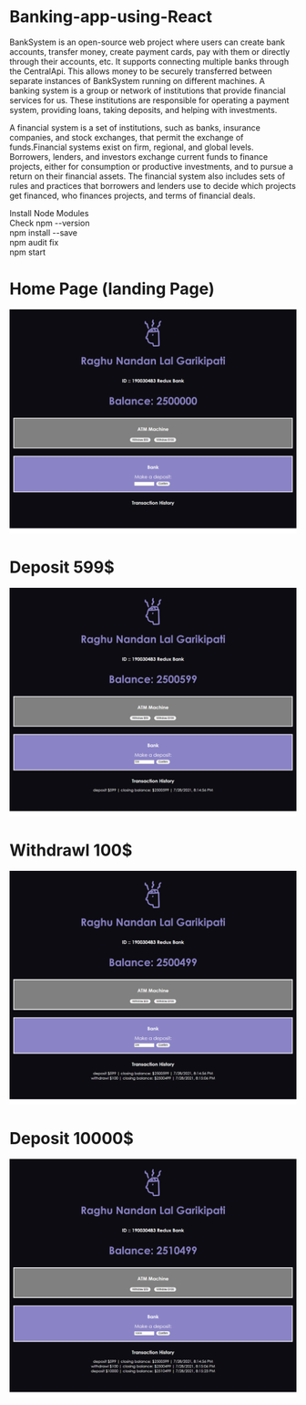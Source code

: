 # Banking-app-using-React <br>
BankSystem is an open-source web project where users can create bank accounts, transfer money, create payment cards, pay with them or directly through their accounts, etc. It supports connecting multiple banks through the CentralApi. This allows money to be securely transferred between separate instances of BankSystem running on different machines. A banking system is a group or network of institutions that provide financial services for us. These institutions are responsible for operating a payment system, providing loans, taking deposits, and helping with investments.

A financial system is a set of institutions, such as banks, insurance companies, and stock exchanges, that permit the exchange of funds.Financial systems exist on firm, regional, and global levels. Borrowers, lenders, and investors exchange current funds to finance projects, either for consumption or productive investments, and to pursue a return on their financial assets. The financial system also includes sets of rules and practices that borrowers and lenders use to decide which projects get financed, who finances projects, and terms of financial deals.
<br>

Install Node Modules <br> 
Check   npm --version <br>
        npm install --save <br>
        npm audit fix <br>
        npm start <br>

# Home Page (landing Page)
![](1.png)

# Deposit 599$
![](2.png)

# Withdrawl 100$
![](3.png)

# Deposit 10000$
![](4.png)
